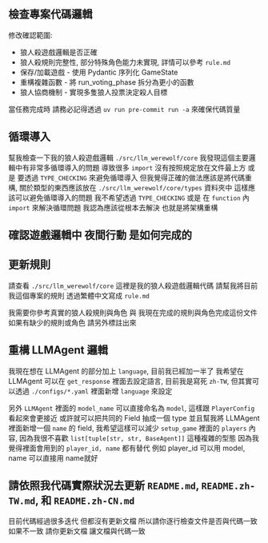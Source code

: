 ## 檢查專案代碼邏輯

修改確認範圍:

- 狼人殺遊戲邏輯是否正確
- 狼人殺規則完整性, 部分特殊角色能力未實現, 詳情可以參考 `rule.md`
- 保存/加載遊戲 - 使用 Pydantic 序列化 GameState
- 重構複雜函數 - 將 run_voting_phase 拆分為更小的函數
- 狼人協商機制 - 實現多隻狼人投票決定殺人目標

當任務完成時 請務必記得透過 `uv run pre-commit run -a` 來確保代碼質量

## 循環導入

幫我檢查一下我的狼人殺遊戲邏輯 `./src/llm_werewolf/core`
我發現這個主要邏輯中有非常多循環導入的問題 導致很多 `import` 沒有按照規定放在文件最上方 或是 要透過 `TYPE_CHECKING` 來避免循環導入
但我覺得正確的做法應該是將代碼重構, 關於類型的東西應該放在 `./src/llm_werewolf/core/types` 資料夾中
這樣應該可以避免循環導入的問題
我不希望透過 `TYPE_CHECKING` 或是 在 `function` 內 `import` 來解決循環問題 我認為應該從根本去解決 也就是將架構重構

## 確認遊戲邏輯中 夜間行動 是如何完成的

## 更新規則

請查看 `./src/llm_werewolf/core` 這裡是我的狼人殺遊戲邏輯代碼
請幫我將目前我這個專案的規則 透過繁體中文寫成 `rule.md`

我需要你參考真實的狼人殺規則與角色 與 我現在完成的規則與角色完成這份文件
如果有缺少的規則或角色 請另外標註出來

## 重構 LLMAgent 邏輯

我現在想在 LLMAgent 的部分加上 `language`, 目前我已經加一半了
我希望在 LLMAgent 可以在 `get_response` 裡面去設定語言, 目前我是寫死 `zh-TW`, 但其實可以透過 `./configs/*.yaml` 裡面新增 `language` 來設定

另外 `LLMAgent` 裡面的 `model_name` 可以直接命名為 `model`, 這樣跟 `PlayerConfig` 看起來會更接近 或許就可以把共同的 Field 抽成一個 type
並且幫我將 LLMAgent 裡面新增一個 `name` 的 field, 我希望這樣可以減少 `setup_game` 裡面的 `players` 內容, 因為我很不喜歡 `list[tuple[str, str, BaseAgent]]` 這種複雜的型態 因為我覺得裡面會用到的 `player_id, name` 都有替代 例如 player_id 可以用 model, name 可以直接用 name就好

## 請依照我代碼實際狀況去更新 `README.md`, `README.zh-TW.md`, 和 `README.zh-CN.md`

目前代碼經過很多迭代 但都沒有更新文檔 所以請你逐行檢查文件是否與代碼一致
如果不一致 請你更新文檔 讓文檔與代碼一致
